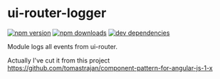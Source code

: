 # ui-router-logger
[![npm version](https://img.shields.io/npm/v/ui-router-logger.svg?style=flat-square)](https://www.npmjs.org/package/ui-router-logger)
[![npm downloads](https://img.shields.io/npm/dm/ui-router-logger.svg?style=flat-square)](https://www.npmjs.org/package/ui-router-logger)
[![dev dependencies](https://img.shields.io/david/dev/AOlefirenko/axios.svg?style=flat-square)](https://david-dm.org/AOlefirenko/axios#)


Module logs all events from ui-router.

Actually I've cut it from this project https://github.com/tomastrajan/component-pattern-for-angular-js-1-x
